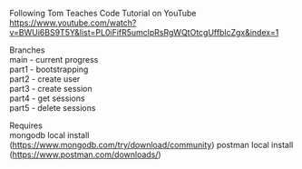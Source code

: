 Following Tom Teaches Code Tutorial on YouTube  
https://www.youtube.com/watch?v=BWUi6BS9T5Y&list=PL0iFifR5umclpRsRgWQtOtcgUffblcZgx&index=1

Branches  
main - current progress  
part1 - bootstrapping  
part2 - create user  
part3 - create session  
part4 - get sessions  
part5 - delete sessions  




Requires  
mongodb local install (https://www.mongodb.com/try/download/community)
postman local install (https://www.postman.com/downloads/)